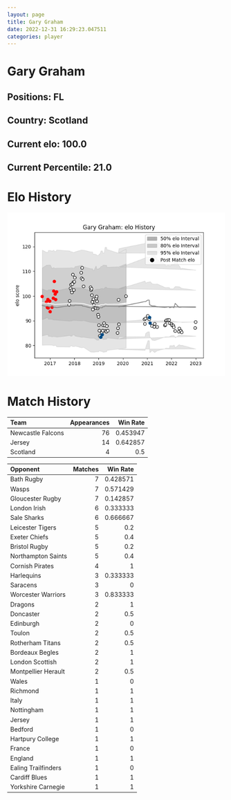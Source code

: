 ```yaml
---  
layout: page  
title: Gary Graham  
date: 2022-12-31 16:29:23.047511  
categories: player  
---
```

# Gary Graham

## Positions: FL

## Country: Scotland

## Current elo: 100.0

## Current Percentile: 21.0

# Elo History


![elo history](history_GaryGraham.png)
# Match History


| Team              |   Appearances |   Win Rate |
|:------------------|--------------:|-----------:|
| Newcastle Falcons |            76 |   0.453947 |
| Jersey            |            14 |   0.642857 |
| Scotland          |             4 |   0.5      |

| Opponent            |   Matches |   Win Rate |
|:--------------------|----------:|-----------:|
| Bath Rugby          |         7 |   0.428571 |
| Wasps               |         7 |   0.571429 |
| Gloucester Rugby    |         7 |   0.142857 |
| London Irish        |         6 |   0.333333 |
| Sale Sharks         |         6 |   0.666667 |
| Leicester Tigers    |         5 |   0.2      |
| Exeter Chiefs       |         5 |   0.4      |
| Bristol Rugby       |         5 |   0.2      |
| Northampton Saints  |         5 |   0.4      |
| Cornish Pirates     |         4 |   1        |
| Harlequins          |         3 |   0.333333 |
| Saracens            |         3 |   0        |
| Worcester Warriors  |         3 |   0.833333 |
| Dragons             |         2 |   1        |
| Doncaster           |         2 |   0.5      |
| Edinburgh           |         2 |   0        |
| Toulon              |         2 |   0.5      |
| Rotherham Titans    |         2 |   0.5      |
| Bordeaux Begles     |         2 |   1        |
| London Scottish     |         2 |   1        |
| Montpellier Herault |         2 |   0.5      |
| Wales               |         1 |   0        |
| Richmond            |         1 |   1        |
| Italy               |         1 |   1        |
| Nottingham          |         1 |   1        |
| Jersey              |         1 |   1        |
| Bedford             |         1 |   0        |
| Hartpury College    |         1 |   1        |
| France              |         1 |   0        |
| England             |         1 |   1        |
| Ealing Trailfinders |         1 |   0        |
| Cardiff Blues       |         1 |   1        |
| Yorkshire Carnegie  |         1 |   1        |